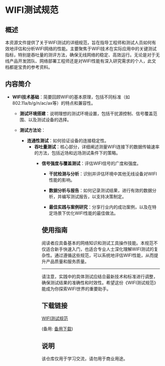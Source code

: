 # WIFI测试规范

## 概述

本资源文件提供了关于WIFI测试的详细规范，旨在指导工程师和测试人员如何有效地评估和分析WIFI网络的性能。主要聚焦于WIFI技术在实际应用中的关键测试指标，特别是吞吐量的测评方法，确保无线网络的稳定、高效运行。无论是对于无线产品开发团队、网络部署工程师还是对WIFI性能有深入研究需求的个人，此文档都是宝贵的参考资料。

## 内容简介

- **WIFI技术基础**：简要回顾WIFI的基本原理，包括不同标准（如802.11a/b/g/n/ac/ax等）的特点和兼容性。

  - **测试环境搭建**：说明理想的测试环境设置，包括干扰源控制、信号覆盖范围、以及测试设备的选择。

  - **测试方法论**：
      - **连通性测试**：如何验证设备的连接稳定性。
          - **吞吐量测试**：核心部分，详细阐述测量WIFI连接下的数据传输速率的方法，包括近场和远场测试条件下的策略。
              - **信号强度与覆盖测试**：评估WIFI信号的广度和强度。
                  - **干扰检测与分析**：识别并评估环境中其他无线设备对WIFI性能的影响。

                  - **数据分析与报告**：如何记录测试结果，进行有效的数据分析，并编写测试报告，以支持决策制定。

                  - **最佳实践与案例研究**：分享行业内的成功案例，以及在特定场景下优化WIFI性能的最佳做法。

                  ## 使用指南

                  阅读者应具备基本的网络知识和测试工具操作技能。本规范不仅适合新手快速入门，也适合专业人士深化理解WIFI测试的复杂性。通过遵循这些规范，可以系统地评估WIFI性能，从而提升产品质量和服务质量。

                  ---

                  请注意，实践中的具体测试应结合最新技术和标准进行调整，确保测试结果的准确性和时效性。希望这份《WIFI测试规范》能成为你探索WIFI世界的重要助手。

                  ## 下载链接
                  [WIFI测试规范](https://pan.quark.cn/s/22723fad41dc) 

                  (备用: [备用下载](https://pan.baidu.com/s/19YS1sM5QO_MTIpfpOD8o1Q?pwd=1234))

                  ## 说明

                  该仓库仅用于学习交流，请勿用于商业用途。
